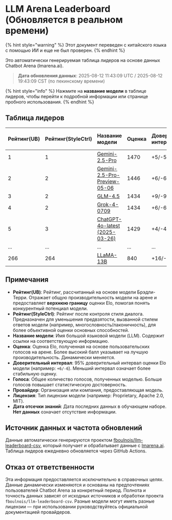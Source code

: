 # LLM Arena Leaderboard (Обновляется в реальном времени)


{% hint style="warning" %}
Этот документ переведен с китайского языка с помощью ИИ и еще не был проверен.
{% endhint %}




Это автоматически генерируемая таблица лидеров на основе данных Chatbot Arena (lmarena.ai).

> **Дата обновления данных**: 2025-08-12 11:43:09 UTC / 2025-08-12 19:43:09 CST (по пекинскому времени)

{% hint style="info" %}
Нажмите на **название модели** в таблице лидеров, чтобы перейти к подробной информации или странице пробного использования.
{% endhint %}

## Таблица лидеров

| Рейтинг(UB) | Рейтинг(StyleCtrl) | Название модели                                                                                                                             |   Оценка | Доверительный интервал    | Голоса      | Провайдер                    | Лицензия                    | Дата отсечки знаний   |
|:---|:---|:---|:---|:---|:---|:---|:---|:---|
| 1 | 1 | [Gemini-2.5-Pro](http://aistudio.google.com/app/prompts/new_chat?model=gemini-2.5-pro)                                          | 1470 | +5/-5   | 26,019  | Google                 | Proprietary             | nan      |
| 2 | 2 | [Gemini-2.5-Pro-Preview-05-06](http://aistudio.google.com/app/prompts/new_chat?model=gemini-2.5-pro-preview-05-06)              | 1446 | +6/-6   | 13,715  | Google                 | Proprietary             | nan      |
| 3 | 2 | [GLM-4.5](https://z.ai/blog/glm-4.5)                                                                                            | 1434 | +9/-9   | 4,112   | Z.ai                   | MIT                     | nan      |
| 4 | 2 | [Grok-4-0709](https://docs.x.ai/docs/models/grok-4-0709)                                                                        | 1434 | +6/-6   | 13,058  | xAI                    | Proprietary             | nan      |
| 5 | 3 | [ChatGPT-4o-latest (2025-03-26)](https://x.com/OpenAI/status/1905331956856050135)                                               | 1429 | +4/-4   | 30,777  | OpenAI                 | Proprietary             | nan      |
| ... | ... | ... | ... | ... | ... | ... | ... | ... |
| 266 | 264 | [LLaMA-13B](https://arxiv.org/abs/2302.13971)                                                                                   |  840 | +16/-16 | 2,446   | Meta                   | Non-commercial          | 2023/2   |

## Примечания

- **Рейтинг(UB)**: Рейтинг, рассчитанный на основе модели Брэдли-Терри. Отражает общую производительность модели на арене и предоставляет **верхнюю границу** оценки Elo, помогая понять конкурентный потенциал модели.
- **Рейтинг(StyleCtrl)**: Рейтинг после контроля стиля диалога. Предназначен для уменьшения предвзятости, вызванной стилем ответов модели (например, многословность/лаконичность), для более объективной оценки основных способностей.
- **Название модели**: Имя большой языковой модели (LLM). Содержит ссылки на соответствующую информацию.
- **Оценка**: Оценка Elo, полученная на основе пользовательских голосов на арене. Более высокий балл указывает на лучшую производительность. Динамически меняется.
- **Доверительный интервал**: 95% доверительный интервал оценки Elo модели (например: `+6/-6`). Меньший интервал означает более стабильную оценку.
- **Голоса**: Общее количество голосов, полученных моделью. Больше голосов повышает статистическую достоверность.
- **Провайдер**: Организация или компания, предоставляющая модель.
- **Лицензия**: Тип лицензии модели (например: Proprietary, Apache 2.0, MIT).
- **Дата отсечки знаний**: Дата последних данных в обучающем наборе. **Нет данных** означает отсутствие информации.

## Источник данных и частота обновлений

Данные автоматически генерируются проектом [fboulnois/llm-leaderboard-csv](https://github.com/fboulnois/llm-leaderboard-csv), который получает и обрабатывает данные с [lmarena.ai](https://lmarena.ai/). Таблица лидеров ежедневно обновляется через GitHub Actions.

## Отказ от ответственности

Эта информация предоставляется исключительно в справочных целях. Данные динамически изменяются и основаны на предпочтениях пользователей Chatbot Arena за конкретный период. Полнота и точность данных зависят от исходных источников и обработки проекта `fboulnois/llm-leaderboard-csv`. Разные модели могут иметь разные лицензии — при использовании руководствуйтесь официальной документацией провайдеров.